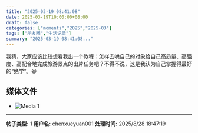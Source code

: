 ```yaml
---
title: "2025-03-19 08:41:08"
date: 2025-03-19T10:00:00+08:00
draft: false
categories: ["moments","2025","2025-03"]
tags: ["朋友圈","生活记录"]
summary: "2025-03-19 08:41:08..."
---
```


我猜，大家应该比较想看我出一个教程：怎样去哄自己的对象给自己高质量、高强度、高配合地完成旅游景点的出片任务吧？不得不说，这是我认为自己掌握得最好的“绝学”。😃

## 媒体文件

- ![Media 1](/Moments/photos/2025-03-19/202503190841080.jpg)

---

**帖子类型:** 1
**用户名:** chenxueyuan001
**处理时间:** 2025/8/28 18:47:19